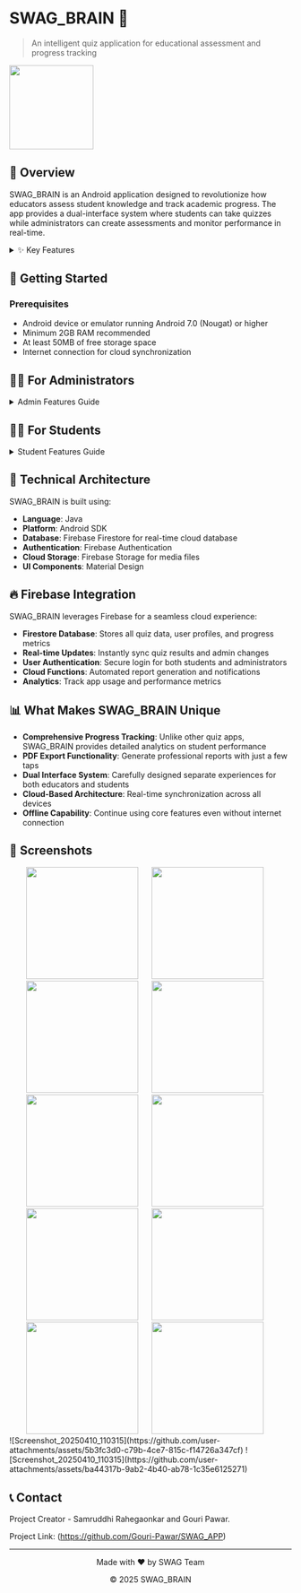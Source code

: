 # SWAG_BRAIN 🧠
> An intelligent quiz application for educational assessment and progress tracking

<img src= "assests/logo.jpg" width="150" height="150">


## 📱 Overview

SWAG_BRAIN is an Android application designed to revolutionize how educators assess student knowledge and track academic progress. The app provides a dual-interface system where students can take quizzes while administrators can create assessments and monitor performance in real-time.

<details>
<summary>✨ Key Features</summary>

- **Dual User Interface**: Separate login systems for students and administrators
- **Quiz Creation Dashboard**: Admins can easily create and customize quizzes
- **Real-time Progress Tracking**: Monitor individual and group performance metrics
- **Performance Analytics**: Visualized student progress data
- **PDF Export Functionality**: Save and share student progress reports
- **Secure Authentication**: Protected access to sensitive educational data
- **Intuitive User Experience**: Simple navigation for both students and administrators
- **Cloud Synchronization**: Real-time data syncing across devices with Firebase

</details>

## 🚀 Getting Started

### Prerequisites

- Android device or emulator running Android 7.0 (Nougat) or higher
- Minimum 2GB RAM recommended
- At least 50MB of free storage space
- Internet connection for cloud synchronization

## 👩‍🏫 For Administrators

<details>
<summary>Admin Features Guide</summary>

1. **Login**: Access the admin dashboard using your credentials
2. **Create Quiz**: 
   - Tap the "+" button on the dashboard
   - Add quiz title, description, and time limit
   - Create questions with multiple-choice or text answers
   - Save and publish to make available for students
3. **Monitor Progress**:
   - View real-time student performance metrics
   - Filter results by class, date, or specific quiz
   - Analyze performance trends through visual graphs
4. **Export Reports**:
   - Select students or classes for reporting
   - Choose report parameters and date ranges
   - Generate and save professional PDF reports
   - Share via email or other applications

</details>

## 👨‍🎓 For Students

<details>
<summary>Student Features Guide</summary>

1. **Login**: Enter your student credentials to access your personalized dashboard
2. **Take Quiz**:
   - Select from available quizzes
   - Read instructions and time limits
   - Submit answers within the allocated time
3. **View Results**:
   - Access immediate feedback after quiz completion
   - Review correct answers and explanations
   - Track your progress over time with performance graphs
4. **Practice Mode**:
   - Retry previously taken quizzes to improve scores
   - Access study materials related to quiz topics

</details>

## 🔧 Technical Architecture

SWAG_BRAIN is built using:

- **Language**: Java
- **Platform**: Android SDK
- **Database**: Firebase Firestore for real-time cloud database
- **Authentication**: Firebase Authentication
- **Cloud Storage**: Firebase Storage for media files
- **UI Components**: Material Design

## 🔥 Firebase Integration

SWAG_BRAIN leverages Firebase for a seamless cloud experience:

- **Firestore Database**: Stores all quiz data, user profiles, and progress metrics
- **Real-time Updates**: Instantly sync quiz results and admin changes
- **User Authentication**: Secure login for both students and administrators
- **Cloud Functions**: Automated report generation and notifications
- **Analytics**: Track app usage and performance metrics

## 📊 What Makes SWAG_BRAIN Unique

- **Comprehensive Progress Tracking**: Unlike other quiz apps, SWAG_BRAIN provides detailed analytics on student performance
- **PDF Export Functionality**: Generate professional reports with just a few taps
- **Dual Interface System**: Carefully designed separate experiences for both educators and students
- **Cloud-Based Architecture**: Real-time synchronization across all devices
- **Offline Capability**: Continue using core features even without internet connection

## 📸 Screenshots

<div align="center">
<img src ="assests/Splash_Screen.jpg" width="200"/> &nbsp;&nbsp;&nbsp;&nbsp;
<img src="assests/login_screen.jpg" width="200" /> &nbsp;&nbsp;&nbsp;&nbsp;
<img src="assests/admin_dashboard.jpg" width="200" /> &nbsp;&nbsp;&nbsp;&nbsp;
<img src="assests/student_progress.jpg" width="200" /> &nbsp;&nbsp;&nbsp;&nbsp;
<img src="assests/student_dashboard.jpg" width="200" /> &nbsp;&nbsp;&nbsp;&nbsp;
<img src="assests/available_quiz.jpg" width="200" /> &nbsp;&nbsp;&nbsp;&nbsp;
<img src="assests/quiz_screen.jpg" width="200" /> &nbsp;&nbsp;&nbsp;&nbsp;
<img src="assests/student_score.jpg" width="200" /> &nbsp;&nbsp;&nbsp;&nbsp;
<img src="assests/Admincode.png" width="200" /> &nbsp;&nbsp;&nbsp;&nbsp;
<img src="assests/verification.png" width="200" /> &nbsp;&nbsp;&nbsp;&nbsp;

</div>
![Screenshot_20250410_110315](https://github.com/user-attachments/assets/5b3fc3d0-c79b-4ce7-815c-f14726a347cf)
![Screenshot_20250410_110315](https://github.com/user-attachments/assets/ba44317b-9ab2-4b40-ab78-1c35e6125271)

## 📞 Contact

Project Creator - Samruddhi Rahegaonkar and Gouri Pawar.

Project Link: (https://github.com/Gouri-Pawar/SWAG_APP)

---

<div align="center">
<p>Made with ❤️ by SWAG Team</p>
<p>© 2025 SWAG_BRAIN</p>
</div>
